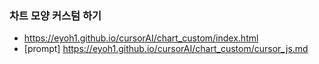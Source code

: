 ### 차트 모양 커스텀 하기
- https://eyoh1.github.io/cursorAI/chart_custom/index.html
- [prompt] https://eyoh1.github.io/cursorAI/chart_custom/cursor_js.md 